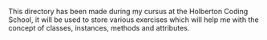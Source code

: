 This directory has been made during my cursus at the Holberton Coding School, it will be used to store various exercises which will help me with the concept of classes, instances, methods and attributes.
